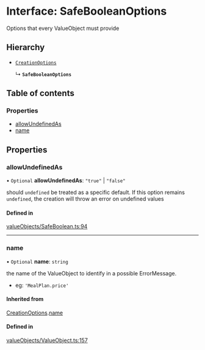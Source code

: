 # Interface: SafeBooleanOptions

Options that every ValueObject must provide

## Hierarchy

- [`CreationOptions`](../wiki/CreationOptions)

  ↳ **`SafeBooleanOptions`**

## Table of contents

### Properties

- [allowUndefinedAs](../wiki/SafeBooleanOptions#allowundefinedas)
- [name](../wiki/SafeBooleanOptions#name)

## Properties

### allowUndefinedAs

• `Optional` **allowUndefinedAs**: ``"true"`` \| ``"false"``

should `undefined` be treated as a specific default. If this option remains `undefined`, the creation will throw
an error on undefined values

#### Defined in

[valueObjects/SafeBoolean.ts:94](https://github.com/pcprinz/DDD-basics/blob/347e30e/src/valueObjects/SafeBoolean.ts#L94)

___

### name

• `Optional` **name**: `string`

the name of the ValueObject to identify in a possible ErrorMessage.
- eg: `'MealPlan.price'`

#### Inherited from

[CreationOptions](../wiki/CreationOptions).[name](../wiki/CreationOptions#name)

#### Defined in

[valueObjects/ValueObject.ts:157](https://github.com/pcprinz/DDD-basics/blob/347e30e/src/valueObjects/ValueObject.ts#L157)
